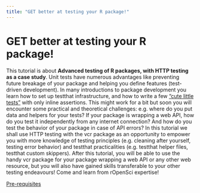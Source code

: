 ```yaml
---
title: "GET better at testing your R package!"
---
```


# GET better at testing your R package!

This tutorial is about **Advanced testing of R packages, with HTTP testing as a case study**.
Unit tests have numerous advantages like preventing future breakage of your package and helping you define features (test-driven development).
In many introductions to package development you learn how to set up testthat infrastructure, and how to write a few [“cute little tests”](https://testthat.r-lib.org/articles/test-fixtures.html#test-fixtures) with only inline assertions.
This might work for a bit but soon you will encounter some practical and theoretical challenges: e.g. where do you put data and helpers for your tests? If your package is wrapping a web API, how do you test it independently from any internet connection? And how do you test the behavior of your package in case of API errors?
In this tutorial we shall use HTTP testing with the vcr package as an opportunity to empower you with more knowledge of testing principles (e.g. cleaning after yourself, testing error behavior) and testthat practicalities (e.g. testthat helper files, testthat custom skippers).
After this tutorial, you will be able to use the handy vcr package for your package wrapping a web API or any other web resource, but you will also have gained skills transferable to your other testing endeavours!
Come and learn from rOpenSci expertise!

[Pre-requisites](/part-1/system-prep)
